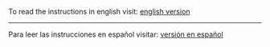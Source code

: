 To read the instructions in english visit: [english version](https://github.com/statsconchris/leastsquare.despacito/tree/english) 
<hr />

Para leer las instrucciones en español visitar: [versión en español](https://github.com/statsconchris/leastsquare.despacito/tree/espanol)
